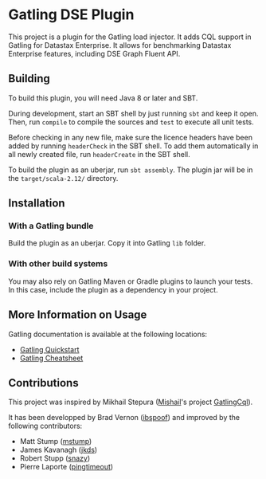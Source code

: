 # Gatling DSE Plugin

This project is a plugin for the Gatling load injector.
It adds CQL support in Gatling for Datastax Enterprise.
It allows for benchmarking Datastax Enterprise features, including DSE Graph Fluent API.

## Building

To build this plugin, you will need Java 8 or later and SBT.

During development, start an SBT shell by just running `sbt` and keep it open.
Then, run `compile` to compile the sources and `test` to execute all unit tests.

Before checking in any new file, make sure the licence headers have been added by running `headerCheck` in the SBT shell.
To add them automatically in all newly created file, run `headerCreate` in the SBT shell.

To build the plugin as an uberjar, run `sbt assembly`.
The plugin jar will be in the `target/scala-2.12/` directory.

## Installation

### With a Gatling bundle

Build the plugin as an uberjar.
Copy it into Gatling `lib` folder.

### With other build systems

You may also rely on Gatling Maven or Gradle plugins to launch your tests.
In this case, include the plugin as a dependency in your project.

## More Information on Usage

Gatling documentation is available at the following locations:

- [Gatling Quickstart](http://gatling.io/docs/current/quickstart/)
- [Gatling Cheatsheet](http://gatling.io/docs/current/cheat-sheet/)

## Contributions

This project was inspired by Mikhail Stepura ([Mishail](https://github.com/Mishail)'s project [GatlingCql](https://github.com/gatling-cql/GatlingCql/commits/master)).

It has been developped by Brad Vernon ([ibspoof](https://github.com/ibspoof)) and improved by the following contributors:

* Matt Stump ([mstump](https://github.com/mstump))
* James Kavanagh ([jkds](https://github.com/jkds))
* Robert Stupp ([snazy](https://github.com/snazy))
* Pierre Laporte ([pingtimeout](https://github.com/pingtimeout))
